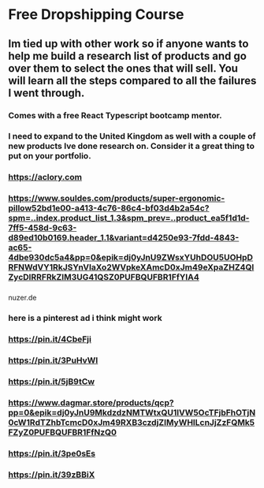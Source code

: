 # Free Dropshipping Course

## Im tied up with other work so if anyone wants to help me build a research list of products and go over them to select the ones that will sell. You will learn all the steps compared to all the failures I went through.

### Comes with a free React Typescript bootcamp mentor.

### I need to expand to the United Kingdom as well with a couple of new products Ive done research on. Consider it a great thing to put on your portfolio.

### https://aclory.com
### https://www.souldes.com/products/super-ergonomic-pillow52bd1e00-a413-4c76-86c4-bf03d4b2a54c?spm=..index.product_list_1.3&spm_prev=..product_ea5f1d1d-7ff5-458d-9c63-d89ed10b0169.header_1.1&variant=d4250e93-7fdd-4843-ac65-4dbe930dc5a4&pp=0&epik=dj0yJnU9ZWsxYUhDOU5UOHpDRFNWdVY1RkJSYnVIaXo2WVpkeXAmcD0xJm49eXpaZHZ4QlZycDlRRFRkZlM3UG41QSZ0PUFBQUFBR1FfYlA4
### 

nuzer.de

### here is a pinterest ad i think might work
### https://pin.it/4CbeFji
### https://pin.it/3PuHvWI
### https://pin.it/5jB9tCw
### https://www.dagmar.store/products/qcp?pp=0&epik=dj0yJnU9MkdzdzNMTWtxQU1lVW5OcTFjbFhOTjN0cW1RdTZhbTcmcD0xJm49RXB3czdjZlMyWHlLcnJjZzFQMk5FZyZ0PUFBQUFBR1FfNzQ0
### https://pin.it/3pe0sEs
### https://pin.it/39zBBiX